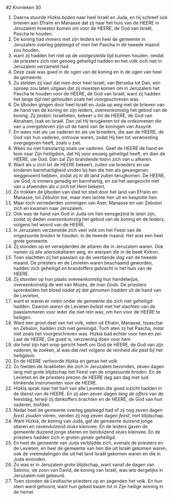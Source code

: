 #2 Kronieken 30
1. Daarna stuurde Hizkia *boden* naar heel Israël en Juda, en hij schreef ook brieven aan Efraïm en Manasse dat zij naar het huis van de HEERE in Jeruzalem moesten komen om voor de HEERE, de God van Israël, Pascha te houden.
2. De koning had immers met zijn leiders en heel de gemeente in Jeruzalem overleg gepleegd of *men* het Pascha in de tweede maand zou houden,
3. want zij hadden het niet op de *vastgestelde* tijd kunnen houden, omdat de priesters zich niet genoeg geheiligd hadden en het volk zich niet in Jeruzalem verzameld had.
4. Deze zaak was goed in de ogen van de koning en in de ogen van heel de gemeente.
5. Zo stelden zij vast dat men door heel Israël, van Berseba tot Dan, een oproep zou laten uitgaan dat zij moesten komen om in Jeruzalem het Pascha te houden voor de HEERE, de God van Israël, want zij hadden het lange *tijd* niet gehouden zoals het voorgeschreven was.
6. De ijlboden gingen door heel Israël en Juda *op weg* met de brieven van de hand van de koning en zijn leiders, overeenkomstig het gebod van de koning. *Zij zeiden*: Israëlieten, bekeer u tot de HEERE, de God van Abraham, Izak en Israël. Dan zal Hij terugkeren tot de ontkomenen die van u overgebleven zijn uit de hand van de koningen van Assyrië.
7. En wees niet als uw vaderen en als uw broeders, die aan de HEERE, de God van hun vaderen, ontrouw waren, zodat Hij hen tot verwoesting overgegeven heeft, zoals u ziet.
8. Wees nu niet halsstarrig zoals uw vaderen. Geef de HEERE de hand en kom naar Zijn heiligdom, dat Hij voor eeuwig geheiligd heeft, en dien de HEERE, uw God. Dan zal Zijn brandende toorn zich van u afkeren.
9. Want als u zich tot de HEERE bekeert, zullen uw broeders en uw kinderen barmhartigheid vinden bij hen die hen als gevangenen weggevoerd hebben, zodat zij in dit land zullen terugkomen. De HEERE, uw God, is immers genadig en barmhartig, en zal het aangezicht niet van u afwenden als u zich tot Hem bekeert.
10. Zo trokken de ijlboden van stad tot stad door het land van Efraïm en Manasse, tot Zebulon toe, maar men lachte hen uit en bespotte hen.
11. Maar toch vernederden sommigen van Aser, Manasse en van Zebulon zich en kwamen naar Jeruzalem.
12. Ook was de hand van God in Juda om hen eensgezind te laten zijn, zodat zij deden *overeenkomstig* het gebod van de koning en de leiders, volgens het woord van de HEERE.
13. In Jeruzalem verzamelde zich veel volk om het Feest van de ongezuurde *broden* te houden, in de tweede maand. *Het was* een heel grote gemeente.
14. Zij stonden op en verwijderden de altaren die in Jeruzalem waren. Ook namen zij alle wierookaltaren weg, en wierpen die in de beek Kidron.
15. Toen slachtten zij het paaslam op de veertiende *dag* van de tweede maand. De priesters en de Levieten waren beschaamd geworden, hadden zich geheiligd en brandoffers gebracht in het huis van de HEERE.
16. Zij stonden op hun plaats overeenkomstig hun handelwijze, overeenkomstig de wet van Mozes, de man Gods. De priesters sprenkelden het bloed *nadat zij dat genomen hadden* uit de hand van de Levieten,
17. want er waren er velen onder de gemeente die zich niet geheiligd hadden. Daarom *waren* de Levieten *belast* met het slachten van de paaslammeren voor ieder die niet rein was, om *hen* voor de HEERE te heiligen.
18. Want een groot deel van het volk, velen uit Efraïm, Manasse, Issaschar en Zebulon, hadden zich niet gereinigd. Toch aten zij het Pascha, *maar* niet zoals het voorgeschreven was. Hizkia bad echter voor hen en zei: Laat de HEERE, Die goed is, verzoening doen voor *hem*
19. *die* heel zijn hart *erop* gericht heeft om God de HEERE, de God van zijn vaderen, te zoeken, al was dat niet volgens de reinheid *die past bij* het heiligdom.
20. En de HEERE verhoorde Hizkia en genas het volk.
21. Zo hielden de Israëlieten die zich in Jeruzalem bevonden, zeven dagen lang met grote blijdschap het Feest van de ongezuurde *broden*. En de Levieten en de priesters prezen de HEERE dag aan dag met luid klinkende instrumenten voor de HEERE.
22. Hizkia sprak naar het hart van alle Levieten die goed inzicht hadden in de dienst van de HEERE. En zij aten zeven dagen *lang de offers* van de feestdag, terwijl zij dankoffers brachten en de HEERE, de God van hun vaderen, loofden.
23. Nadat heel de gemeente overleg gepleegd had of *zij* nog zeven dagen *feest zouden* vieren, vierden zij *nog* zeven dagen *feest*, *met* blijdschap.
24. Want Hizkia, de koning van Juda, gaf de gemeente duizend jonge stieren en zevenduizend *stuks* kleinvee. En de leiders gaven de gemeente duizend jonge stieren en tienduizend *stuks* kleinvee. En de priesters hadden zich in groten *getale* geheiligd.
25. En heel de gemeente van Juda verblijdde zich, evenals de priesters en de Levieten, en heel de gemeente van hen die uit Israël gekomen waren, ook de vreemdelingen die uit het land Israël gekomen waren én die in Juda woonden.
26. Zo was er in Jeruzalem grote blijdschap, want vanaf de dagen van Salomo, de zoon van David, de koning van Israël, was iets dergelijks in Jeruzalem niet gebeurd.
27. Toen stonden de Levitische priesters op en zegenden het volk. En hun stem werd gehoord, want hun gebed kwam tot in Zijn heilige woning in de hemel.
